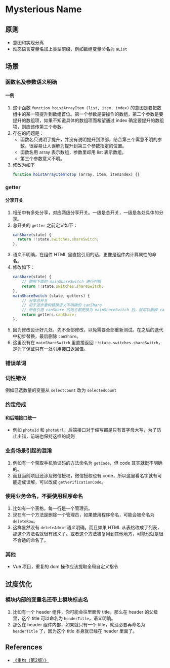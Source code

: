 # Mysterious Name


## 原则
* 意图和实现分离
* 动态语言变量名加上类型前缀，例如数组变量命名为 `aList`


## 场景
### 函数名及参数语义明确
#### 一例
1. 这个函数 `function hoistArrayItem (list, item, index)` 的意图是要把数组中的某一项提升到数组首位。第一个参数是要操作的数组，第二个参数是要提升的数组项，如果不知道具体的数组项而希望通过 index 确定要提升的数组项，则应该传第三个参数。
2. 存在的问题是：
    * 函数名只说明了提升，并没有说明提升到顶部，结合第三个寓意不明的参数，很容易让人误解为提升到第三个参数指定的位置。
    * 函数名用 array 表示数组，参数里却用 list 表示数组。
    * 第三个参数意义不明。
3. 修改为如下
    ```js
    function hoistArrayItemToTop (array, item, itemIndex) {}
    ```

### getter
#### 分享开关
1. 相册中有多处分享，对应两级分享开关。一级是总开关，一级是各处具体的分享。
2. 总开关的 `getter` 之前定义如下：
    ```js
    canShare(state) {
      return !!state.switches.shareSwitch;
    },
    ```
3. 语义不明确，在组件 HTML 里直接引用的话，更像是组件内计算属性的命名。
4. 修改如下：
    ```js
    canShare(state) {
        // 使用下面的 mainShareSwitch 进行判断
        return !!state.switches.shareSwitch;
    },
    mainShareSwitch (state, getters) {
        // 分享总开关
        // 用于逐步重构替换语义不明确的 canShare
        // 所有引用 canShare 的地方都更换为 mainShareSwitch 后，就可以删掉 canShare
        return getters.canShare;
    },
    ```
5. 因为修改设计好几处，先不全部修改，以免需要全部重新测试。在之后的迭代中初步替换，最后删除 `canShare`。
6. 这里没有在 `mainShareSwitch` 里直接返回 `!!state.switches.shareSwitch`，是为了保证只有一处引用接口返回值。

### 错误单词

### 词性错误
例如已选数量的变量从 `selectCount` 改为 `selectedCount`

### 约定俗成
#### 和后端接口统一
* 例如 `photoId` 和 `photoUrl`，后端接口对于缩写都是只有首字母大写，为了防止出错，前端也保持这样的规则

### 业务场景引起的混淆
1. 例如有一个获取手机验证码的方法命名为 `getCode`，但 code 其实就挺不明确的。
2. 而且当前项目还涉及微信授权，微信授权也有 code，所以这里看名字就有可能造成误解，可以改成 `getVerificationCode`。

### 使用业务命名，不要使用程序命名
1. 比如有一个表格，每一行是一个管理员。
2. 现在有一个方法是删除一个管理员，如果使用程序命名，可能会被命名为 `deleteRow`。
3. 这样显然没有 `deleteAdmin` 语义明确。而且如果 HTML 从表格改成了列表，那这个方法名就很有歧义了。或者这个方法被复用到其他地方，可能也就是很不合适的命名了。

### 其他
* Vue 项目，重复的 dom 操作应该提取全局自定义指令


## 过度优化
### 模块内部的变量名还带上模块标志名
1. 比如有一个 header 组件，你可能会往里面传 title，那么在 header 的父级里，这个 title 可以命名为 `headerTitle`，语义明确。
2. 那么在 header 组件内部，如果就只有一个 title，就没必要再命名为 `headerTitle` 了，因为这个 title 本身就已经在 header 里面了。




















































## References
* [《重构（第2版）》](https://book.douban.com/subject/33400354/)
